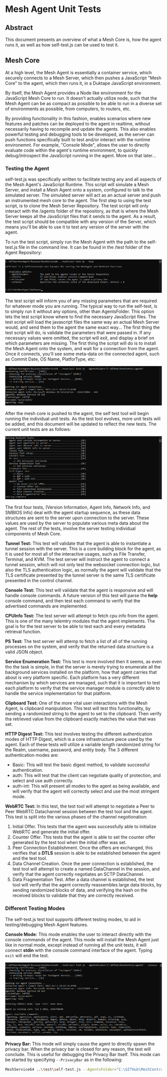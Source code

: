 # Mesh Agent Unit Tests

## Abstract

This document presents an overview of what a Mesh Core is,
how the agent runs it, as well as how self-test.js can be used to test it.

## Mesh Core

At a high level, the Mesh Agent is essentially a container service, 
which securely connects to a Mesh Server, which then pushes a JavaScript "Mesh Core" to the agent, 
which then runs it, in a Duktape JavaScript environment.

By itself, the Mesh Agent provides a Node like environment for the JavaScript Mesh Core to run.
It doesn't actually utilize node, such that the Mesh Agent can be as compact as possible to be able to run
in a diverse set of environments as possible, from computers, to routers, etc.

By providing functionality in this fashion, enables scenarios where new features and patches can be deployed to the agent in realtime, 
without necessarily having to recompile and update the agents. This also enables powerful testing and debugging tools to be developed, 
as the server can push functions specifically built to test and/or interact with the runtime environemnt. For example, "Console Mode", allows the user to directly evaluate code within the
agent's runtime environment, to quickly debug/introspect the JavaScript running in the agent. More on that later...

### Testing the Agent

self-test.js was specifically written to facilitate testing any and all aspects of the Mesh Agent's JavaScript Runtime. This script will simulate a Mesh Server,
and install a Mesh Agent onto a system, configured to talk to the simulated server. The simulated server will act as an actual server and push an instrumented mesh core to the agent. 
The first step to using the test script, is to clone the Mesh Server Repository. The test script will only interact with the /agents folder of the repository, as that is where the Mesh Server keeps
all the JavaScript files that it sends to the agent. As a result, the test script should be compatible with any version of the Server, which means you'll be able to use it to test any version of the server with the agent.

To run the test script, simply run the Mesh Agent with the path to the self-test.js file in the command line. It can be found in the /test folder of the Agent Repository:

![](images/self-test-help.png)

The test script will inform you of any missing parameters that are required for whatever mode you are running. The typical way to run the 
self-test, is to simply run it without any options, other than AgentsFolder. This option lets the test script know where to find the necessary JavaScript files.
The test script will load the javascript files the same way an actual Mesh Server would, and send them to the agent the same exact way... The first thing the test script will do, is validate the parameters that were passed in. If any necessary values were omitted, the script will exit, and display a brief on which parameters are missing.
The first thing the script will do is to install the Mesh Agent onto the system, and wait for a connection from the agent.
Once it connects, you'll see some meta-data on the connected agent, such as Commit Date, OS Name, PlatforType, etc:

![](images/self-test-start.png)

After the mesh core is pushed to the agent, the self test tool will begin running the individual unit tests. As the test tool evolves,
more unit tests will be added, and this document will be updated to reflect the new tests. The current unit tests are as follows:

![](images/self-test-testing.png)

The first four tests, (Version Information, Agent Info, Network Info, and SMBIOS Info) deal with the agent startup sequence, as these data structures are sent to the server upon connection to the server. 
These values are used by the server to populate various meta data about the agent. The rest of the tests, involve the server testing individual components of Mesh Core.

**Tunnel Test:**
This test will validate that the agent is able to instantiate a tunnel session with the server. This is a core building block for the agent,
as it is used for most all of the interactive usages, such as File Transfer, Terminal, and KVM. The test server will instruct the agent to connect a tunnel session, 
which will not only test the websocket connection logic, but also the TLS authentication logic, as normally the agent will validate that the TLS certificate presented by the tunnel server
is the same TLS certificate presented in the control channel.

**Console Test:**
This test will validate that the agent is responsive and will handle console commands. A future version of this test will parse the **help** console command, 
and then test each command to verify that the advertised commands are implemented. 

**CPUInfo Test:**
The test server will attempt to fetch cpu info from the agent. This is one of the many telemtry modules that the agent implements. The goal is for the test server to be able to test each and every metadata retrieval function.

**PS Test:**
The test server will attemp to fetch a list of all of the running processes on the system, and verify that the returned data structure is a valid JSON object.

**Service Enumeration Test:**
This test is more involved then it seems, as even tho the task is simple, in that the server is merely trying to enumerate all the background services installed on the platform,
how that agent carries that about is very platform specific. Each platform has a very different mechanism by which services are managed, such that it is important
to test each platform to verify that the service manager module is correctly able to handle the service implementation for that platform.

**Clipboard Test:**
One of the more vital user interactions with the Mesh Agent, is clipboard manipulation. This test will test this functionality, by sending a randomized
string to the agent to set to the clipboard. Then verify tha retrieved value from the clipboard exactly matches the value that was set.

**HTTP Digest Test:**
This test involves testing the different authentication modes of HTTP Digest, which is a core infrastructure piece used by the agent. 
Each of these tests will utilize a variable length randomized string for the Realm, username, password, and entity body. The 3 different authentication modes are:
- Basic: This will test the basic digest method, to validate successful authentication.
- auth: This will test that the client can negotiate quality of protection, and select and use auth correctly.
- auth-int: This will present all modes to the agent as being available, and will verify that the agent will correctly select and use the most stringent mode. 

**WebRTC Test:**
In this test, the test tool will attempt to negotiate a Peer to Peer WebRTC Datachannel session between the test tool and the agent. This test is split into the various phases of the channel negotionation:
1. Initial Offer. This tests that the agent was successfully able to initialize WebRTC and generate the initial offer.
2. Counter Offer. This tests that the agent is able to set the counter offer generated by the test tool when the initial offer was set.
3. Peer Connection Establishment. Once the offers are exchanged, this verifies that a **DTLS** session is able to be established between the agent and the test tool.
4. Data Channel Creation. Once the peer connection is established, the test tool will attempt to create a named DataChannel in the session, and verify that the agent correctly negotiates an SCTP DataChannel.
5. Data Fragmentation Test. After a data channel is established, the test tool will verify that the agent correctly reassembles large data blocks, by sending randomized blocks of data, and verifying the hash on the received blocks to validate that they are correctly received.

### Different Testing Modes

The self-test.js test tool supports different testing modes, to aid in testing/debugging Mesh Agent features.

**Console Mode:** This mode enables the user to interact directly with the console commands of the agent. This mode will install the Mesh Agent 
just like in normal mode, except instead of running all the unit tests, it will connect **stdin** with the console command interface of the agent. Typing `exit` will end the test.

![](images/self-test-console.png)

**Privacy Bar:** This mode will simply cause the agent to directly spawn the privacy bar. When the privacy bar is closed for any reason, the test will conclude.
This is useful for debugging the Privacy Bar itself. This mode can be started by specifying `--PrivacyBar` as in the following:
```bash
MeshService64 ..\test\self-test.js --AgentsFolder="C:\GITHub\MeshCentral\agents" --PrivacyBar
```